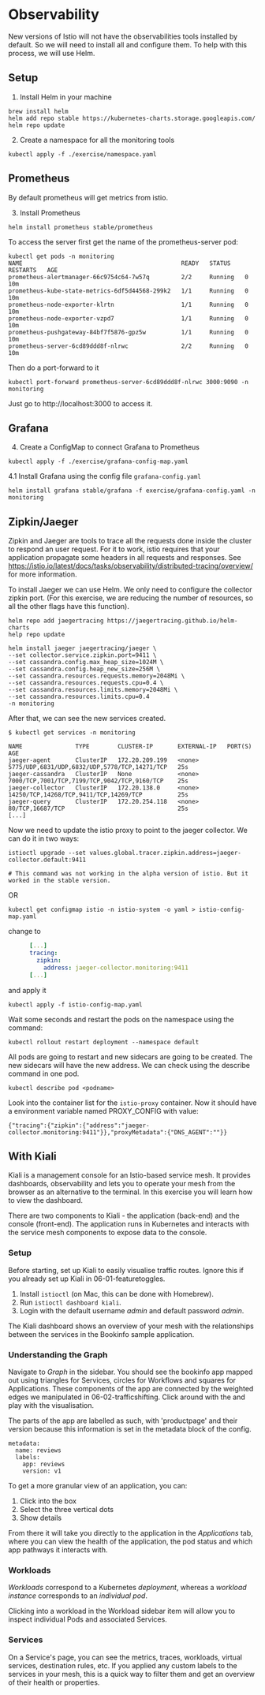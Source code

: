 # Observability

New versions of Istio will not have the observabilities tools installed by default. So we will need to install all and configure them. To help with this process, we will use Helm.

## Setup

1. Install Helm in your machine

```shell
brew install helm
helm add repo stable https://kubernetes-charts.storage.googleapis.com/
helm repo update
```

2. Create a namespace for all the monitoring tools

```shell
kubectl apply -f ./exercise/namespace.yaml
```

## Prometheus

By default prometheus will get metrics from istio.

3. Install Prometheus

```shell
helm install prometheus stable/prometheus
```

To access the server first get the name of the prometheus-server pod:
```shell
kubectl get pods -n monitoring
NAME                                             READY   STATUS    RESTARTS   AGE
prometheus-alertmanager-66c9754c64-7w57q         2/2     Running   0          10m
prometheus-kube-state-metrics-6df5d44568-299k2   1/1     Running   0          10m
prometheus-node-exporter-klrtn                   1/1     Running   0          10m
prometheus-node-exporter-vzpd7                   1/1     Running   0          10m
prometheus-pushgateway-84bf7f5876-gpz5w          1/1     Running   0          10m
prometheus-server-6cd89ddd8f-nlrwc               2/2     Running   0          10m
```

Then do a port-forward to it
```shell
kubectl port-forward prometheus-server-6cd89ddd8f-nlrwc 3000:9090 -n monitoring
```

Just go to http://localhost:3000 to access it.

## Grafana

4. Create a ConfigMap to connect Grafana to Prometheus

```shell
kubectl apply -f ./exercise/grafana-config-map.yaml
```

4.1 Install Grafana using the config file `grafana-config.yaml`

```shell
helm install grafana stable/grafana -f exercise/grafana-config.yaml -n monitoring
```

## Zipkin/Jaeger

Zipkin and Jaeger are tools to trace all the requests done inside the cluster to respond an user request. For it to work, istio requires that your application propagate some headers in all requests and responses. See https://istio.io/latest/docs/tasks/observability/distributed-tracing/overview/ for more information.

To install Jaeger we can use Helm. We only need to configure the collector zipkin port. (For this exercise, we are reducing the number of resources, so all the other flags have this function).


```shell
helm repo add jaegertracing https://jaegertracing.github.io/helm-charts
help repo update

helm install jaeger jaegertracing/jaeger \
--set collector.service.zipkin.port=9411 \
--set cassandra.config.max_heap_size=1024M \
--set cassandra.config.heap_new_size=256M \
--set cassandra.resources.requests.memory=2048Mi \
--set cassandra.resources.requests.cpu=0.4 \
--set cassandra.resources.limits.memory=2048Mi \
--set cassandra.resources.limits.cpu=0.4
-n monitoring
```

After that, we can see the new services created. 

```shell
$ kubectl get services -n monitoring

NAME               TYPE        CLUSTER-IP       EXTERNAL-IP   PORT(S)                                         AGE
jaeger-agent       ClusterIP   172.20.209.199   <none>        5775/UDP,6831/UDP,6832/UDP,5778/TCP,14271/TCP   25s
jaeger-cassandra   ClusterIP   None             <none>        7000/TCP,7001/TCP,7199/TCP,9042/TCP,9160/TCP    25s
jaeger-collector   ClusterIP   172.20.138.0     <none>        14250/TCP,14268/TCP,9411/TCP,14269/TCP          25s
jaeger-query       ClusterIP   172.20.254.118   <none>        80/TCP,16687/TCP                                25s
[...]
```

Now we need to update the istio proxy to point to the jaeger collector. We can do it in two ways:

```shell
istioctl upgrade --set values.global.tracer.zipkin.address=jaeger-collector.default:9411

# This command was not working in the alpha version of istio. But it worked in the stable version.
```

OR 

```
kubectl get configmap istio -n istio-system -o yaml > istio-config-map.yaml
```

change to  
```yaml
      [...]
      tracing:
        zipkin:
          address: jaeger-collector.monitoring:9411
      [...]
```

and apply it

```
kubectl apply -f istio-config-map.yaml
```

Wait some seconds and restart the pods on the namespace using the command:

```
kubectl rollout restart deployment --namespace default
```

All pods are going to restart and new sidecars are going to be created. The new sidecars will have the new address. We can check using the describe command in one pod.

```shell
kubectl describe pod <podname>
```

Look into the container list for the `istio-proxy` container. Now it should have a environment variable named PROXY_CONFIG with value:

```
{"tracing":{"zipkin":{"address":"jaeger-collector.monitoring:9411"}},"proxyMetadata":{"DNS_AGENT":""}}
```


## With Kiali

Kiali is a management console for an Istio-based service mesh. It provides dashboards, observability and lets you to operate your mesh from the browser as an alternative to the terminal. In this exercise you will learn how to view the dashboard.

There are two components to Kiali - the application (back-end) and the console (front-end). The application runs in Kubernetes and interacts with the service mesh components to expose data to the console.

### Setup

Before starting, set up Kiali to easily visualise traffic routes. Ignore this if you already set up Kiali in 06-01-featuretoggles.

1. Install `istioctl` (on Mac, this can be done with Homebrew).
2. Run `istioctl dashboard kiali`.
3. Login with the default username *admin* and default password *admin*.

The Kiali dashboard shows an overview of your mesh with the relationships between the services in the Bookinfo sample application.

### Understanding the Graph

Navigate to *Graph* in the sidebar. You should see the bookinfo app mapped out using triangles for Services, circles for Workflows and squares for Applications. These components of the app are connected by the weighted edges we manipulated in 06-02-trafficshifting. Click around with the and play with the visualisation.

The parts of the app are labelled as such, with 'productpage' and their version because this information is set in the metadata block of the config.

```
metadata:
  name: reviews
  labels:
    app: reviews
    version: v1
```

To get a more granular view of an application, you can:

  1. Click into the box
  2. Select the three vertical dots
  3. Show details

From there it will take you directly to the application in the *Applications* tab, where you can view the health of the application, the pod status and which app pathways it interacts with.

### Workloads

*Workloads* correspond to a Kubernetes *deployment*, whereas a *workload instance* corresponds to an *individual pod*.

Clicking into a workload in the Workload sidebar item will allow you to inspect individual Pods and associated Services.

### Services

On a Service's page, you can see the metrics, traces, workloads, virtual services, destination rules, etc. If you applied any custom labels to the services in your mesh, this is a quick way to filter them and get an overview of their health or properties.
